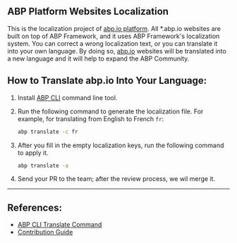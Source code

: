 ## ABP Platform Websites Localization

This is the localization project of [abp.io platform](https://abp.io).
All *.abp.io websites are built on top of ABP Framework, and it uses ABP Framework's localization system.
You can correct a wrong localization text, or you can translate it into your own language.
By doing so, [abp.io](https://abp.io) websites will be translated into a new language and it will help to expand the ABP Community.



## How to Translate abp.io Into Your Language:

1. Install [ABP CLI](https://abp.io/docs/latest/cli) command line tool.

2. Run the following command to generate the localization file. 
   For example, for translating from English to French `fr`: 
   
   ```bash
   abp translate -c fr
   ```
3. After you fill in the empty localization keys, run the following command to apply it.
   ```bash
   abp translate -a
   ```
4. Send your PR to the team; after the review process, we wil merge it.

---



## References:
* [ABP CLI Translate Command](https://abp.io/docs/latest/contribution#using-the-abp-translate-command)
* [Contribution Guide](https://github.com/abpframework/abp/blob/dev/docs/en/Contribution/Index.md)
